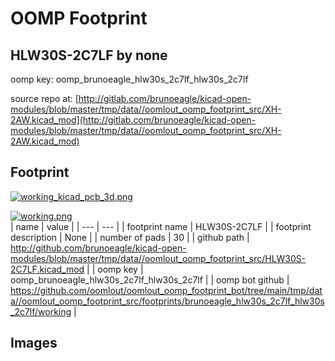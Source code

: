 # OOMP Footprint  
## HLW30S-2C7LF  by none  
  
oomp key: oomp_brunoeagle_hlw30s_2c7lf_hlw30s_2c7lf  
  
source repo at: [http://gitlab.com/brunoeagle/kicad-open-modules/blob/master/tmp/data//oomlout_oomp_footprint_src/XH-2AW.kicad_mod](http://gitlab.com/brunoeagle/kicad-open-modules/blob/master/tmp/data//oomlout_oomp_footprint_src/XH-2AW.kicad_mod)  
## Footprint  
  
[![working_kicad_pcb_3d.png](working_kicad_pcb_3d_600.png)](working_kicad_pcb_3d.png)  
  
[![working.png](working_600.png)](working.png)  
| name | value | 
| --- | --- | 
| footprint name | HLW30S-2C7LF | 
| footprint description | None | 
| number of pads | 30 | 
| github path | http://github.com/brunoeagle/kicad-open-modules/blob/master/tmp/data//oomlout_oomp_footprint_src/HLW30S-2C7LF.kicad_mod | 
| oomp key | oomp_brunoeagle_hlw30s_2c7lf_hlw30s_2c7lf | 
| oomp bot github | https://github.com/oomlout/oomlout_oomp_footprint_bot/tree/main/tmp/data//oomlout_oomp_footprint_src/footprints/brunoeagle_hlw30s_2c7lf_hlw30s_2c7lf/working | 
## Images  
